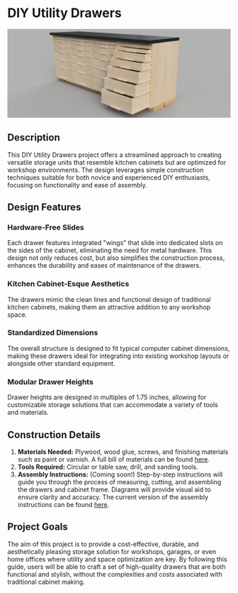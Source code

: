 # DIY Utility Drawers

![](images/cabinet-assembly-render.png)

## Description
This DIY Utility Drawers project offers a streamlined approach to creating versatile storage units that resemble kitchen cabinets but are optimized for workshop environments.
The design leverages simple construction techniques suitable for both novice and experienced DIY enthusiasts, focusing on functionality and ease of assembly.

## Design Features

### Hardware-Free Slides
Each drawer features integrated "wings" that slide into dedicated slots on the sides of the cabinet, eliminating the need for metal hardware. This design not only reduces cost, but also simplifies the construction process, enhances the durability and eases of maintenance of the drawers.

### Kitchen Cabinet-Esque Aesthetics
The drawers mimic the clean lines and functional design of traditional kitchen cabinets, making them an attractive addition to any workshop space.

### Standardized Dimensions
The overall structure is designed to fit typical computer cabinet dimensions, making these drawers ideal for integrating into existing workshop layouts or alongside other standard equipment.

### Modular Drawer Heights
Drawer heights are designed in multiples of 1.75 inches, allowing for customizable storage solutions that can accommodate a variety of tools and materials.

## Construction Details
1. **Materials Needed:** Plywood, wood glue, screws, and finishing materials such as paint or varnish. A full bill of materials can be found [here](4-cabinet-counter-bom.md).
1. **Tools Required:** Circular or table saw, drill, and sanding tools.
1. **Assembly Instructions:** (Coming soon!) Step-by-step instructions will guide you through the process of measuring, cutting, and assembling the drawers and cabinet frame. Diagrams will provide visual aid to ensure clarity and accuracy. The current version of the assembly instructions can be found [here](assembly-instructions.md).

## Project Goals
The aim of this project is to provide a cost-effective, durable, and aesthetically pleasing storage solution for workshops, garages, or even home offices where utility and space optimization are key. By following this guide, users will be able to craft a set of high-quality drawers that are both functional and stylish, without the complexities and costs associated with traditional cabinet making.
